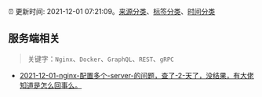 :alarm_clock: 更新时间: 2021-12-01 07:21:09。[来源分类](../README.md)、[标签分类](../TAGS.md)、[时间分类](../TIMELINE.md)

## 服务端相关


> 关键字：`Nginx`、`Docker`、`GraphQL`、`REST`、`gRPC`



- [2021-12-01-nginx-配置多个-server-的问题，查了-2-天了，没结果，有大佬知道是怎么回事么。](https://www.v2ex.com/t/819287) 
